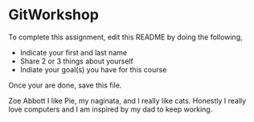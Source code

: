 # GitWorkshop

To complete this assignment, edit this README by doing the following, 

- Indicate your first and last name
- Share 2 or 3 things about yourself
- Indiate your goal(s) you have for this course

Once your are done, save this file.

Zoe Abbott
I like Pie, my naginata, and I really like cats.
Honestly I really love computers and I am inspired by my dad to keep working.

